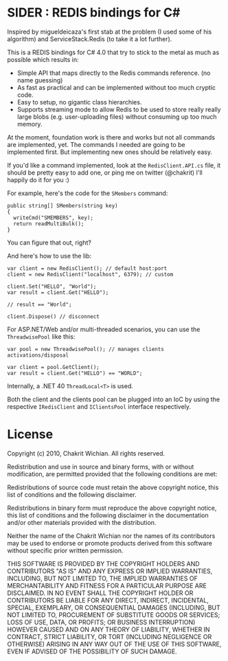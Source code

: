 # SIDER : REDIS bindings for C#

Inspired by migueldeicaza's first stab at the problem (I used some of his algorithm)
and ServiceStack.Redis (to take it a lot further).

This is a REDIS bindings for C# 4.0 that try to stick to the metal as much as possible which
results in:

* Simple API that maps directly to the Redis commands reference. (no name guessing)
* As fast as practical and can be implemented without too much cryptic code.
* Easy to setup, no gigantic class hierarchies.
* Supports streaming mode to allow Redis to be used to store really really large blobs
  (e.g. user-uploading files) without consuming up too much memory.

At the moment, foundation work is there and works but not all commands are implemented,
yet. The commands I needed are going to be implemented first. But implementing new ones
should be relatively easy.

If you'd like a command implemented, look at the `RedisClient.API.cs` file, it should
be pretty easy to add one, or ping me on twitter (@chakrit) I'll happily do it for you :)

For example, here's the code for the `SMembers` command:

    public string[] SMembers(string key)
    {
      writeCmd("SMEMBERS", key);
      return readMultiBulk();
    }

You can figure that out, right?

And here's how to use the lib:

    var client = new RedisClient(); // default host:port
    client = new RedisClient("localhost", 6379); // custom

    client.Set("HELLO", "World");
    var result = client.Get("HELLO");

    // result == "World";

    client.Dispose() // disconnect

For ASP.NET/Web and/or multi-threaded scenarios, you can use the
`ThreadwisePool` like this:

    var pool = new ThreadwisePool(); // manages clients activations/disposal

    var client = pool.GetClient();
    var result = client.Get("HELLO") == "WORLD";

Internally, a .NET 40 `ThreadLocal<T>` is used.

Both the client and the clients pool can be plugged into an IoC by using the respective
`IRedisClient` and `IClientsPool` interface respectively.

# License

Copyright (c) 2010, Chakrit Wichian.
All rights reserved.

Redistribution and use in source and binary forms, with or without modification,
are permitted provided that the following conditions are met:

Redistributions of source code must retain the above copyright notice, this list
of conditions and the following disclaimer.

Redistributions in binary form must reproduce the above copyright notice, this
list of conditions and the following disclaimer in the documentation and/or
other materials provided with the distribution.

Neither the name of the Chakrit Wichian nor the names of its contributors may be
used to endorse or promote products derived from this software without specific
prior written permission.

THIS SOFTWARE IS PROVIDED BY THE COPYRIGHT HOLDERS AND CONTRIBUTORS "AS IS" AND ANY EXPRESS OR IMPLIED WARRANTIES, INCLUDING, BUT NOT LIMITED TO, THE IMPLIED WARRANTIES OF MERCHANTABILITY AND FITNESS FOR A PARTICULAR PURPOSE ARE DISCLAIMED. IN NO EVENT SHALL THE COPYRIGHT HOLDER OR CONTRIBUTORS BE LIABLE FOR ANY DIRECT, INDIRECT, INCIDENTAL, SPECIAL, EXEMPLARY, OR CONSEQUENTIAL DAMAGES (INCLUDING, BUT NOT LIMITED TO, PROCUREMENT OF SUBSTITUTE GOODS OR SERVICES; LOSS OF USE, DATA, OR PROFITS; OR BUSINESS INTERRUPTION) HOWEVER CAUSED AND ON ANY THEORY OF LIABILITY, WHETHER IN CONTRACT, STRICT LIABILITY, OR TORT (INCLUDING NEGLIGENCE OR OTHERWISE) ARISING IN ANY WAY OUT OF THE USE OF THIS SOFTWARE, EVEN IF ADVISED OF THE POSSIBILITY OF SUCH DAMAGE.